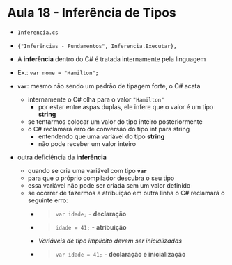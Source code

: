 # Aula 18 - Inferência de Tipos

* `Inferencia.cs`
* `{"Inferências - Fundamentos", Inferencia.Executar},`

* A **inferência** dentro do C# é tratada internamente pela linguagem
* Ex.: `var nome = "Hamilton";`
* **`var`**: mesmo não sendo um padrão de tipagem forte, o C# acata
  * internamente o C# olha para o valor `"Hamilton"`
    * por estar entre aspas duplas, ele infere que o valor é um tipo **string**
  * se tentarmos colocar um valor do tipo inteiro posteriormente
  * o C# reclamará erro de conversão do tipo int para string
    * entendendo que uma variável do tipo **string**
    * não pode receber um valor inteiro

* outra deficiência da **inferência**
  * quando se cria uma variável com tipo **`var`**
  * para que o próprio compilador descubra o seu tipo
  * essa variável não pode ser criada sem um valor definido
  * se ocorrer de fazermos a atribuição em outra linha o C# reclamará o seguinte erro:
    * > `var idade;` - **declaração**
    * > `idade = 41;` - **atribuição**
    * *Variáveis de tipo implícito devem ser inicializadas*
    * > `var idade = 41;` - **declaração e inicialização**